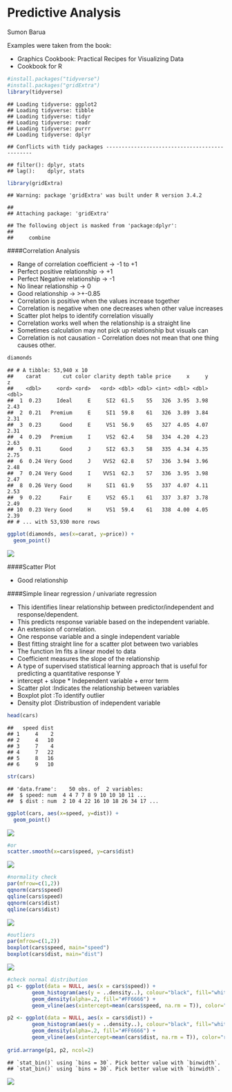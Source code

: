 # Predictive Analysis
Sumon Barua  
  


Examples were taken from the book: 
  
  * Graphics Cookbook: Practical Recipes for Visualizing Data
  * Cookbook for R



```r
#install.packages("tidyverse")
#install.packages("gridExtra")
library(tidyverse)
```

```
## Loading tidyverse: ggplot2
## Loading tidyverse: tibble
## Loading tidyverse: tidyr
## Loading tidyverse: readr
## Loading tidyverse: purrr
## Loading tidyverse: dplyr
```

```
## Conflicts with tidy packages ----------------------------------------------
```

```
## filter(): dplyr, stats
## lag():    dplyr, stats
```

```r
library(gridExtra)
```

```
## Warning: package 'gridExtra' was built under R version 3.4.2
```

```
## 
## Attaching package: 'gridExtra'
```

```
## The following object is masked from 'package:dplyr':
## 
##     combine
```


####Correlation Analysis

* Range of correlation coefficient -> -1 to +1
* Perfect positive relationship    -> +1
* Perfect Negative relationship    -> -1
* No linear relationship           -> 0
* Good relationship                -> >+-0.85
* Correlation is positive when the values increase together
* Correlation is negative when one decreases when other value increases
* Scatter plot helps to identify correlation visually
* Correlation works well when the relationship is a straight line
* Sometimes calculation may not pick up relationship but visuals can
* Correlation is not causation - Correlation does not mean that one thing causes other.


```r
diamonds
```

```
## # A tibble: 53,940 x 10
##    carat       cut color clarity depth table price     x     y     z
##    <dbl>     <ord> <ord>   <ord> <dbl> <dbl> <int> <dbl> <dbl> <dbl>
##  1  0.23     Ideal     E     SI2  61.5    55   326  3.95  3.98  2.43
##  2  0.21   Premium     E     SI1  59.8    61   326  3.89  3.84  2.31
##  3  0.23      Good     E     VS1  56.9    65   327  4.05  4.07  2.31
##  4  0.29   Premium     I     VS2  62.4    58   334  4.20  4.23  2.63
##  5  0.31      Good     J     SI2  63.3    58   335  4.34  4.35  2.75
##  6  0.24 Very Good     J    VVS2  62.8    57   336  3.94  3.96  2.48
##  7  0.24 Very Good     I    VVS1  62.3    57   336  3.95  3.98  2.47
##  8  0.26 Very Good     H     SI1  61.9    55   337  4.07  4.11  2.53
##  9  0.22      Fair     E     VS2  65.1    61   337  3.87  3.78  2.49
## 10  0.23 Very Good     H     VS1  59.4    61   338  4.00  4.05  2.39
## # ... with 53,930 more rows
```

```r
ggplot(diamonds, aes(x=carat, y=price)) +
  geom_point()
```

![](PredictiveAnalysis_files/figure-html/unnamed-chunk-2-1.png)<!-- -->

####Scatter Plot

* Good relationship



####Simple linear regression / univariate regression

* This identifies linear relationship between predictor/independent and response/dependent.
* This predicts response variable based on the independent variable.
* An extension of correlation.
* One response variable and a single independent variable
* Best fitting straight line for a scatter plot between two variables
* The function lm fits a linear model to data
* Coefficient measures the slope of the relationship
* A type of supervised statistical learning approach that is useful for predicting a quantitative response Y
* intercept + slope * Independent variable + error term
* Scatter plot :Indicates the relationship between variables
* Boxplot plot :To identify outlier
* Density plot :Distribustion of independent variable



```r
head(cars)
```

```
##   speed dist
## 1     4    2
## 2     4   10
## 3     7    4
## 4     7   22
## 5     8   16
## 6     9   10
```

```r
str(cars)
```

```
## 'data.frame':	50 obs. of  2 variables:
##  $ speed: num  4 4 7 7 8 9 10 10 10 11 ...
##  $ dist : num  2 10 4 22 16 10 18 26 34 17 ...
```

```r
ggplot(cars, aes(x=speed, y=dist)) +
  geom_point()
```

![](PredictiveAnalysis_files/figure-html/unnamed-chunk-3-1.png)<!-- -->

```r
#or
scatter.smooth(x=cars$speed, y=cars$dist)
```

![](PredictiveAnalysis_files/figure-html/unnamed-chunk-3-2.png)<!-- -->

```r
#normality check
par(mfrow=c(1,2))
qqnorm(cars$speed)
qqline(cars$speed)
qqnorm(cars$dist)
qqline(cars$dist)
```

![](PredictiveAnalysis_files/figure-html/unnamed-chunk-3-3.png)<!-- -->

```r
#outliers
par(mfrow=c(1,2))
boxplot(cars$speed, main="speed")
boxplot(cars$dist, main="dist")
```

![](PredictiveAnalysis_files/figure-html/unnamed-chunk-3-4.png)<!-- -->

```r
#check normal distribution
p1 <- ggplot(data = NULL, aes(x = cars$speed)) +
        geom_histogram(aes(y = ..density..), colour="black", fill="white") +
        geom_density(alpha=.2, fill="#FF6666") +
        geom_vline(aes(xintercept=mean(cars$speed, na.rm = T)), color="red", linetype="dashed", size=1)

p2 <- ggplot(data = NULL, aes(x = cars$dist)) +
        geom_histogram(aes(y = ..density..), colour="black", fill="white") +
        geom_density(alpha=.2, fill="#FF6666") +
        geom_vline(aes(xintercept=mean(cars$dist, na.rm = T)), color="red", linetype="dashed", size=1)
  
grid.arrange(p1, p2, ncol=2)
```

```
## `stat_bin()` using `bins = 30`. Pick better value with `binwidth`.
## `stat_bin()` using `bins = 30`. Pick better value with `binwidth`.
```

![](PredictiveAnalysis_files/figure-html/unnamed-chunk-3-5.png)<!-- -->


